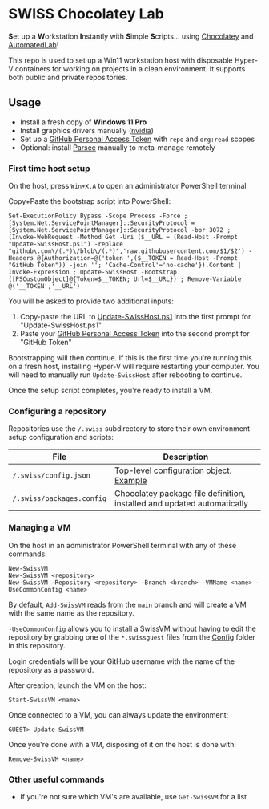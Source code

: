 # SWISS Chocolatey Lab
**S**et up a **W**orkstation **I**nstantly with **S**imple **S**cripts... using [Chocolatey](https://chocolatey.org/) and [AutomatedLab](https://automatedlab.org/)!

This repo is used to set up a Win11 workstation host with disposable Hyper-V containers for working on projects in a clean environment. It supports both public and private repositories.

## Usage

* Install a fresh copy of **Windows 11 Pro**
* Install graphics drivers manually ([nvidia](https://www.nvidia.com/en-us/geforce/drivers/))
* Set up a [GitHub Personal Access Token](https://github.com/settings/tokens) with `repo` and `org:read` scopes
* Optional: install [Parsec](https://parsec.app/) manually to meta-manage remotely

### First time host setup

On the host, press `Win+X,A` to open an administrator PowerShell terminal

Copy+Paste the bootstrap script into PowerShell:

````
Set-ExecutionPolicy Bypass -Scope Process -Force ; [System.Net.ServicePointManager]::SecurityProtocol = [System.Net.ServicePointManager]::SecurityProtocol -bor 3072 ; (Invoke-WebRequest -Method Get -Uri ($__URL = (Read-Host -Prompt "Update-SwissHost.ps1") -replace "github\.com\/(.*)\/blob\/(.*)",'raw.githubusercontent.com/$1/$2') -Headers @{Authorization=@('token ',($__TOKEN = Read-Host -Prompt "GitHub Token")) -join ''; 'Cache-Control'='no-cache'}).Content | Invoke-Expression ; Update-SwissHost -Bootstrap ([PSCustomObject]@{Token=$__TOKEN; Url=$__URL}) ; Remove-Variable @('__TOKEN','__URL')
````

You will be asked to provide two additional inputs:

1. Copy-paste the URL to [Update-SwissHost.ps1](./Module/Host/Update-SwissHost.ps1) into the first prompt for "Update-SwissHost.ps1"
2. Paste your [GitHub Personal Access Token](https://github.com/settings/tokens) into the second prompt for "GitHub Token"

Bootstrapping will then continue. If this is the first time you're running this on a fresh host, installing Hyper-V will require restarting your computer. You will need to manually run `Update-SwissHost` after rebooting to continue.

Once the setup script completes, you're ready to install a VM.

### Configuring a repository

Repositories use the `/.swiss` subdirectory to store their own environment setup configuration and scripts:

| File                    | Description                                                             |
|-------------------------|-------------------------------------------------------------------------|
|`/.swiss/config.json`    | Top-level configuration object. [Example](Config/Generic4GB.swissguest) |
|`/.swiss/packages.config`| Chocolatey package file definition, installed and updated automatically |

### Managing a VM

On the host in an administrator PowerShell terminal with any of these commands:

```
New-SwissVM
New-SwissVM <repository>
New-SwissVM -Repository <repository> -Branch <branch> -VMName <name> -UseCommonConfig <name>
```

By default, `Add-SwissVM` reads from the `main` branch and will create a VM with the same name as the repository.

`-UseCommonConfig` allows you to install a SwissVM without having to edit the repository by grabbing one of the `*.swissguest` files from the [Config](./Config) folder in this repository.

Login credentials will be your GitHub username with the name of the repository as a password.

After creation, launch the VM on the host:

```
Start-SwissVM <name>
```

Once connected to a VM, you can always update the environment:

```
GUEST> Update-SwissVM
```

Once you're done with a VM, disposing of it on the host is done with:

```
Remove-SwissVM <name>
```

### Other useful commands

* If you're not sure which VM's are available, use `Get-SwissVM` for a list
